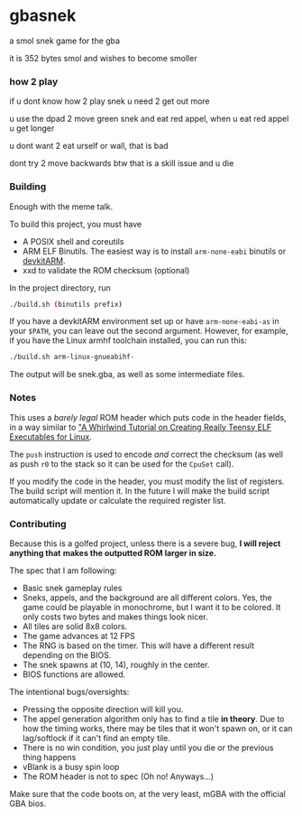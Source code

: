 # gbasnek

a smol snek game for the gba

it is 352 bytes smol and wishes to become smoller

### how 2 play

if u dont know how 2 play snek u need 2 get out more

u use the dpad 2 move green snek and eat red appel, when u eat red appel u get longer

u dont want 2 eat urself or wall, that is bad

dont try 2 move backwards btw that is a skill issue and u die

### Building

Enough with the meme talk.

To build this project, you must have
 - A POSIX shell and coreutils
 - ARM ELF Binutils. The easiest way is to install `arm-none-eabi` binutils or [devkitARM](https://devkitpro.org/wiki/Getting_Started).
 - xxd to validate the ROM checksum (optional)

In the project directory, run
```sh
./build.sh (binutils prefix)
```
If you have a devkitARM environment set up or have `arm-none-eabi-as` in your
`$PATH`, you can leave out the second argument. However, for example, if you have the
Linux armhf toolchain installed, you can run this:
```sh
./build.sh arm-linux-gnueabihf-
```

The output will be snek.gba, as well as some intermediate files.

### Notes

This uses a *barely legal* ROM header which puts code in the header fields, in a way similar
to ["A Whirlwind Tutorial on Creating Really Teensy ELF Executables for Linux](https://www.muppetlabs.com/~breadbox/software/tiny/teensy.html).

The `push` instruction is used to encode *and* correct the checksum (as well as push `r0` to
the stack so it can be used for the `CpuSet` call).

If you modify the code in the header, you must modify the list of registers. The build script
will mention it. In the future I will make the build script automatically update or calculate
the required register list.

### Contributing

Because this is a golfed project, unless there is a severe bug, **I will reject anything that**
**makes the outputted ROM larger in size.**

The spec that I am following:
 - Basic snek gameplay rules
 - Sneks, appels, and the background are all different colors. Yes, the game could be playable
   in monochrome, but I want it to be colored. It only costs two bytes and makes things look nicer.
 - All tiles are solid 8x8 colors.
 - The game advances at 12 FPS
 - The RNG is based on the timer. This will have a different result depending on the BIOS.
 - The snek spawns at (10, 14), roughly in the center.
 - BIOS functions are allowed.

The intentional bugs/oversights:
 - Pressing the opposite direction will kill you.
 - The appel generation algorithm only has to find a tile **in theory**. Due to how the timing
   works, there may be tiles that it won't spawn on, or it can lag/softlock if it can't find an
   empty tile.
 - There is no win condition, you just play until you die or the previous thing happens
 - vBlank is a busy spin loop
 - The ROM header is not to spec (Oh no! Anyways...)

Make sure that the code boots on, at the very least, mGBA with the official GBA bios.
